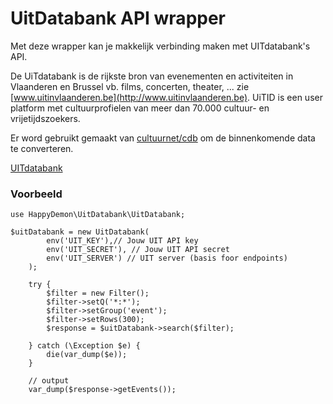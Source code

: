 # UitDatabank API wrapper

Met deze wrapper kan je makkelijk verbinding maken met UITdatabank's API.

De UiTdatabank is de rijkste bron van evenementen en activiteiten in Vlaanderen en Brussel vb. films, concerten, theater, ... zie [www.uitinvlaanderen.be](http://www.uitinvlaanderen.be). 
UiTID is een user platform met cultuurprofielen van meer dan 70.000 cultuur- en vrijetijdszoekers.

Er word gebruikt gemaakt van [cultuurnet/cdb](https://github.com/cultuurnet/Cdb) om de binnenkomende data te converteren.

[UITdatabank](http://tools.uitdatabank.be/)

### Voorbeeld

```
use HappyDemon\UitDatabank\UitDatabank;

$uitDatabank = new UitDatabank(
        env('UIT_KEY'),// Jouw UIT API key
        env('UIT_SECRET'), // Jouw UIT API secret
        env('UIT_SERVER') // UIT server (basis foor endpoints)
    );
    
    try {
        $filter = new Filter();
        $filter->setQ('*:*');
        $filter->setGroup('event');
        $filter->setRows(300);
        $response = $uitDatabank->search($filter);
        
    } catch (\Exception $e) {
        die(var_dump($e));
    }
    
    // output
    var_dump($response->getEvents());
```